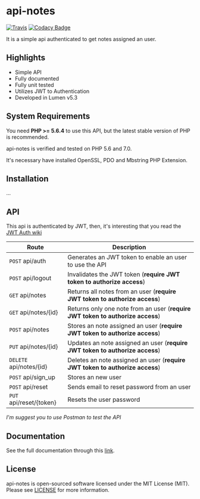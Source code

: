 # api-notes
[![Travis](https://img.shields.io/travis/rust-lang/rust.svg)](https://travis-ci.org/dorianneto/api-notes)
[![Codacy Badge](https://api.codacy.com/project/badge/Grade/d7b8471cf3b6477a9e8a056ed633c293)](https://www.codacy.com/app/doriansampaioneto/api-notes?utm_source=github.com&utm_medium=referral&utm_content=dorianneto/api-notes&utm_campaign=badger)

It is a simple api authenticated to get notes assigned an user.

## Highlights

* Simple API
* Fully documented
* Fully unit tested
* Utilizes JWT to Authentication
* Developed in Lumen v5.3

## System Requirements

You need **PHP >= 5.6.4** to use this API, but the latest stable version of PHP is recommended.

api-notes is verified and tested on PHP 5.6 and 7.0.

It's necessary have installed OpenSSL, PDO and Mbstring PHP Extension.

## Installation

...

## API

This api is authenticated by JWT, then, it's interesting that you read the [JWT Auth wiki](https://github.com/tymondesigns/jwt-auth/wiki)

Route | Description
------|------------
`POST` api/auth | Generates an JWT token to enable an user to use the API
`POST` api/logout | Invalidates the JWT token (**require JWT token to authorize access**)
`GET` api/notes | Returns all notes from an user (**require JWT token to authorize access**)
`GET` api/notes/{id} | Returns only one note from an user (**require JWT token to authorize access**)
`POST` api/notes | Stores an note assigned an user (**require JWT token to authorize access**)
`PUT` api/notes/{id} | Updates an note assigned an user (**require JWT token to authorize access**)
`DELETE` api/notes/{id} | Deletes an note assigned an user (**require JWT token to authorize access**)
`POST` api/sign_up | Stores an new user
`POST` api/reset | Sends email to reset password from an user
`PUT` api/reset/{token} | Resets the user password

*I'm suggest you to use Postman to test the API*

## Documentation

See the full documentation through this [link](http://hsa.dorianneto.com.br).

## License

api-notes is open-sourced software licensed under the MIT License (MIT). Please see [LICENSE](LICENSE) for more information.
